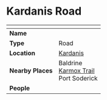 # Kardanis Road

| []() | |
| --- | --- |
| **Name** | |
| **Type** | Road |
| **Location** | [Kardanis](../regions/kardanis.md) |
| **Nearby Places** | Baldrine<br />[Karmox Trail](karmox-trail.md)<br />Port Soderick |
| **People** | |
